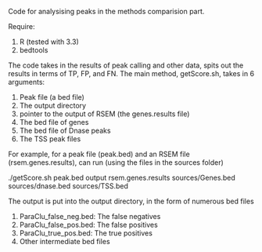 Code for analysising peaks in the methods comparision part.

Require:
1) R (tested with 3.3)
2) bedtools

The code takes in the results of peak calling and other data, spits out the results in terms of TP, FP, and FN. The main method, getScore.sh, takes in 6 arguments:
1) Peak file (a bed file)
2) The output directory
3) pointer to the output of RSEM (the genes.results file)
4) The bed file of genes
5) The bed file of Dnase peaks
6) The TSS peak files

For example, for a peak file (peak.bed) and an RSEM file (rsem.genes.results), can run (using the files in the sources folder)

./getScore.sh peak.bed output rsem.genes.results sources/Genes.bed sources/dnase.bed sources/TSS.bed

The output is put into the output directory, in the form of numerous bed files
1) ParaClu_false_neg.bed: The false negatives
2) ParaClu_false_pos.bed: The false positives
3) ParaClu_true_pos.bed: The true positives
4) Other intermediate bed files


